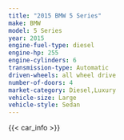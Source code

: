 ```yaml
---
title: "2015 BMW 5 Series"
make: BMW
model: 5 Series
year: 2015
engine-fuel-type: diesel
engine-hp: 255
engine-cylinders: 6
transmission-type: Automatic
driven-wheels: all wheel drive
number-of-doors: 4
market-category: Diesel,Luxury
vehicle-size: Large
vehicle-style: Sedan
---
```


{{< car_info >}}

